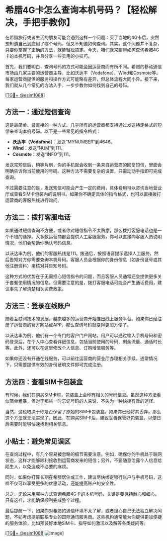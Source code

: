 # 希腊4G卡怎么查询本机号码？【轻松解决，手把手教你】

在希腊旅行或者生活的朋友可能会遇到这样一个问题：买了当地的4G卡后，突然想知道自己到底用了哪个号码，但又不知道如何查询。其实，这个问题并不复杂，只要你掌握了正确的方法，就能轻松搞定。今天，咱们就来聊聊如何查询希腊4G卡的本机号码，并且分享一些实用的小技巧。

首先，我们要明白，查询号码的方式可能会因运营商而有所不同。希腊的移动通信市场由几家主要的运营商主导，比如沃达丰（Vodafone）、Wind和Cosmote等。每家运营商提供的服务和操作方式可能略有差异，但总体流程大同小异。接下来，我们就从几个常见的方法入手，一步步教你如何找到自己的号码。

[[TG💪+ @esim1088](https://t.me/s/esim1088)]

## 方法一：通过短信查询

这是最简单、最直接的一种方式。几乎所有的运营商都支持通过发送特定格式的短信来查询本机号码。以下是一些常见的指令格式：

- **沃达丰（Vodafone）**：发送“MYNUMBER”到4646。
- **Wind**：发送“NUM”到111。
- **Cosmote**：发送“INFO”到111。

发送完短信后，稍等片刻，你的手机就会收到一条来自运营商的回复短信，里面会明确告诉你当前使用的号码。这种方法不需要复杂的设置，只需动动手指即可完成查询。

不过需要注意的是，发送短信可能会产生一定的费用，具体费用可以咨询当地营业厅或查看SIM卡包装内的说明书。如果你不确定具体的指令格式，也可以直接拨打运营商的客服热线进行询问。

## 方法二：拨打客服电话

如果通过短信查询不方便，或者你对短信指令不太熟悉，那么拨打客服电话也是一个不错的选择。大多数运营商都会提供人工客服服务，你可以直接向客服人员说明情况，他们会帮助你确认号码信息。

以沃达丰为例，他们的客服热线是111。拨通后，按照语音提示选择人工服务，然后告知对方你需要查询本机号码。客服人员会根据你的身份信息（如身份证号或其他注册资料）来核对并告知号码。

这种方式的优势在于无需担心短信指令的问题，而且客服人员通常还会提供更多关于套餐使用情况的信息。但需要注意的是，拨打客服电话可能会产生通话费用，建议事先了解清楚相关资费政策。

## 方法三：登录在线账户

随着互联网技术的发展，越来越多的运营商开始推出线上服务平台。如果你已经注册了运营商的官方网站或APP，那么查询号码就变得更加方便了。

以沃达丰为例，他们有一个专门的客户门户网站，用户可以通过输入手机号码和密码登录后，在个人中心查看详细信息，包括当前使用的号码、剩余流量、通话时长等。此外，还可以在这里修改个人信息、订购增值服务等。

如果你还没有开通在线服务，可以前往运营商的营业厅办理相关手续。通常情况下，只需要提供有效的身份证明文件即可完成注册。

## 方法四：查看SIM卡包装盒

有时候，我们在购买SIM卡时，包装盒上会印有相关的号码信息。虽然这种方法看似简单粗暴，但对于那些一时忘记号码的人来说，不失为一种快捷有效的途径。

当然，这也取决于你是否保留了原始的SIM卡包装盒。如果你已经将其丢弃，那么这个方法就无法实现了。因此，在购买SIM卡后，建议妥善保管好包装盒，以便日后需要时能够快速找到相关信息。

## 小贴士：避免常见误区

在查询过程中，有几个容易被忽略的细节需要注意。例如，确保你的手机处于联网状态，这样才能够顺利接收到运营商发来的短信；另外，不要随意泄露个人信息给陌生人，以免造成不必要的麻烦。

同时，如果你打算长期在希腊居住或工作，建议尽快绑定银行账户与手机号码，这样不仅可以享受更多的优惠活动，还能提高账户的安全性。

总之，无论采用哪种方式查询希腊4G卡的本机号码，关键是要保持耐心和细心。只有这样，才能确保顺利完成整个过程。

最后提醒一下，如果你对希腊的通信环境不太了解，或者担心自己无法独立解决问题，不妨考虑提前联系专业的国际通讯服务商。这些机构通常能为你提供更加便捷的服务体验，比如预装好本地SIM卡、指导如何激活以及解答各类疑问等。

[[TG💪+ @esim1088](https://t.me/s/esim1088) ![Image](https://i.postimg.cc/4NQfJmqS/Snipaste-2025-05-13-00-14-12.png)]